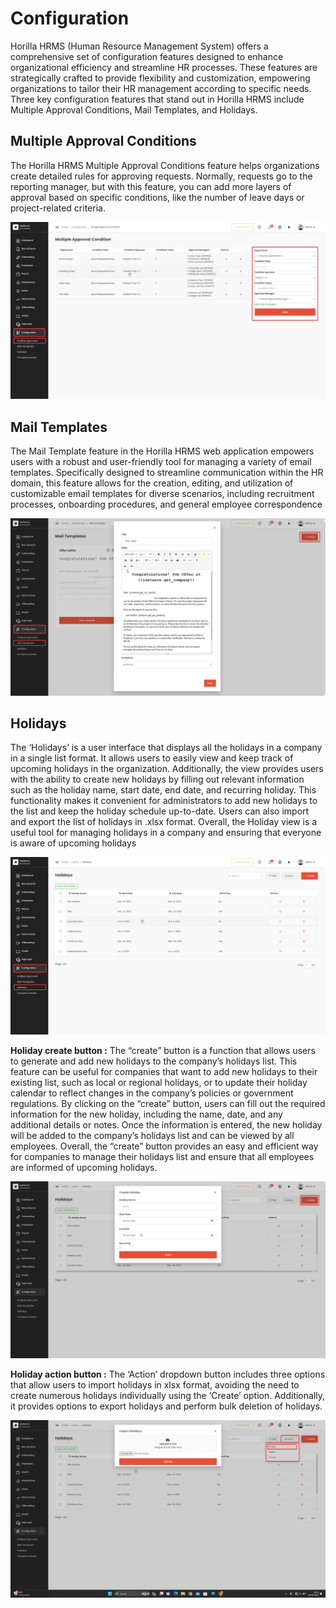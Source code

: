 # Configuration
Horilla HRMS (Human Resource Management System) offers a comprehensive set of configuration features designed to enhance organizational efficiency and streamline HR processes. These features are strategically crafted to provide flexibility and customization, empowering organizations to tailor their HR management according to specific needs. Three key configuration features that stand out in Horilla HRMS include Multiple Approval Conditions, Mail Templates, and Holidays.

## Multiple Approval Conditions
The Horilla HRMS Multiple Approval Conditions feature helps organizations create detailed rules for approving requests. Normally, requests go to the reporting manager, but with this feature, you can add more layers of approval based on specific conditions, like the number of leave days or project-related criteria.

![alt text](image.png)

## Mail Templates
The Mail Template feature in the Horilla HRMS web application empowers users with a robust and user-friendly tool for managing a variety of email templates. Specifically designed to streamline communication within the HR domain, this feature allows for the creation, editing, and utilization of customizable email templates for diverse scenarios, including recruitment processes, onboarding procedures, and general employee correspondence

![alt text](image-1.png)

## Holidays
The ‘Holidays’ is a user interface that displays all the holidays in a company in a single list format. It allows users to easily view and keep track of upcoming holidays in the organization. Additionally, the view provides users with the ability to create new holidays by filling out relevant information such as the holiday name, start date, end date, and recurring holiday. This functionality makes it convenient for administrators to add new holidays to the list and keep the holiday schedule up-to-date. Users can also import and export the list of holidays in .xlsx format. Overall, the Holiday view is a useful tool for managing holidays in a company and ensuring that everyone is aware of upcoming holidays

![alt text](image-2.png)

**Holiday create button :** The “create” button is a function that allows users to generate and add new holidays to the company’s holidays list. This feature can be useful for companies that want to add new holidays to their existing list, such as local or regional holidays, or to update their holiday calendar to reflect changes in the company’s policies or government regulations. By clicking on the “create” button, users can fill out the required information for the new holiday, including the name, date, and any additional details or notes. Once the information is entered, the new holiday will be added to the company’s holidays list and can be viewed by all employees. Overall, the “create” button provides an easy and efficient way for companies to manage their holidays list and ensure that all employees are informed of upcoming holidays.

![alt text](image-3.png)

**Holiday action button :** The ‘Action’ dropdown button includes three options that allow users to import holidays in xlsx format, avoiding the need to create numerous holidays individually using the ‘Create’ option. Additionally, it provides options to export holidays and perform bulk deletion of holidays.

![alt text](image-4.png)